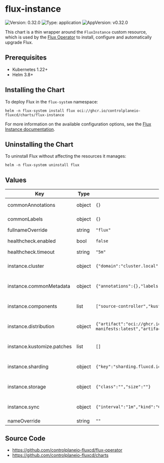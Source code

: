 # flux-instance

![Version: 0.32.0](https://img.shields.io/badge/Version-0.32.0-informational?style=flat-square) ![Type: application](https://img.shields.io/badge/Type-application-informational?style=flat-square) ![AppVersion: v0.32.0](https://img.shields.io/badge/AppVersion-v0.32.0-informational?style=flat-square)

This chart is a thin wrapper around the `FluxInstance` custom resource, which is
used by the [Flux Operator](https://github.com/controlplaneio-fluxcd/flux-operator)
to install, configure and automatically upgrade Flux.

## Prerequisites

- Kubernetes 1.22+
- Helm 3.8+

## Installing the Chart

To deploy Flux in the `flux-system` namespace:

```console
helm -n flux-system install flux oci://ghcr.io/controlplaneio-fluxcd/charts/flux-instance
```

For more information on the available configuration options,
see the [Flux Instance documentation](https://fluxcd.control-plane.io/operator/fluxinstance/).

## Uninstalling the Chart

To uninstall Flux without affecting the resources it manages:

```console
helm -n flux-system uninstall flux
```

## Values

| Key | Type | Default | Description |
|-----|------|---------|-------------|
| commonAnnotations | object | `{}` | Common annotations to add to all deployed objects including pods. |
| commonLabels | object | `{}` | Common labels to add to all deployed objects including pods. |
| fullnameOverride | string | `"flux"` |  |
| healthcheck.enabled | bool | `false` | Enable post-install and post-upgrade health checks. |
| healthcheck.timeout | string | `"5m"` | Health check timeout in Go duration format. |
| instance.cluster | object | `{"domain":"cluster.local","multitenant":false,"networkPolicy":true,"size":"","tenantDefaultServiceAccount":"default","type":"kubernetes"}` | Cluster https://fluxcd.control-plane.io/operator/fluxinstance/#cluster-configuration |
| instance.commonMetadata | object | `{"annotations":{},"labels":{}}` | Common metadata https://fluxcd.control-plane.io/operator/fluxinstance/#common-metadata |
| instance.components | list | `["source-controller","kustomize-controller","helm-controller","notification-controller"]` | Components https://fluxcd.control-plane.io/operator/fluxinstance/#components-configuration |
| instance.distribution | object | `{"artifact":"oci://ghcr.io/controlplaneio-fluxcd/flux-operator-manifests:latest","artifactPullSecret":"","imagePullSecret":"","registry":"ghcr.io/fluxcd","version":"2.x"}` | Distribution https://fluxcd.control-plane.io/operator/fluxinstance/#distribution-configuration |
| instance.kustomize.patches | list | `[]` | Kustomize patches https://fluxcd.control-plane.io/operator/fluxinstance/#kustomize-patches |
| instance.sharding | object | `{"key":"sharding.fluxcd.io/key","shards":[]}` | Sharding https://fluxcd.control-plane.io/operator/fluxinstance/#sharding-configuration |
| instance.storage | object | `{"class":"","size":""}` | Storage https://fluxcd.control-plane.io/operator/fluxinstance/#storage-configuration |
| instance.sync | object | `{"interval":"1m","kind":"GitRepository","name":"","path":"","provider":"","pullSecret":"","ref":"","url":""}` | Sync https://fluxcd.control-plane.io/operator/fluxinstance/#sync-configuration |
| nameOverride | string | `""` |  |

## Source Code

* <https://github.com/controlplaneio-fluxcd/flux-operator>
* <https://github.com/controlplaneio-fluxcd/charts>
